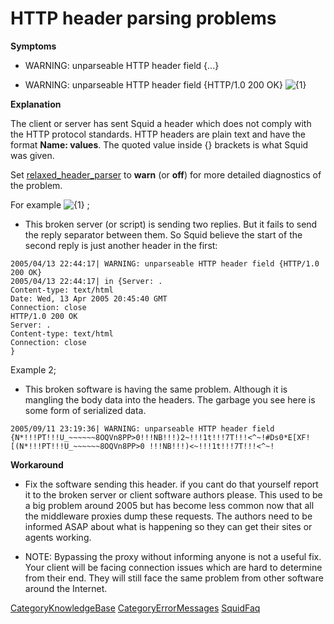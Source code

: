 # HTTP header parsing problems

**Symptoms**

  - WARNING: unparseable HTTP header field {...}

  - WARNING: unparseable HTTP header field {HTTP/1.0 200 OK}
    ![{1}](https://wiki.squid-cache.org/wiki/squidtheme/img/prio1.png)

**Explanation**

The client or server has sent Squid a header which does not comply with
the HTTP protocol standards. HTTP headers are plain text and have the
format **Name: values**. The quoted value inside {} brackets is what
Squid was given.

Set
[relaxed\_header\_parser](http://www.squid-cache.org/Doc/config/relaxed_header_parser#)
to **warn** (or **off**) for more detailed diagnostics of the problem.

For example
![{1}](https://wiki.squid-cache.org/wiki/squidtheme/img/prio1.png) ;

  - This broken server (or script) is sending two replies. But it fails
    to send the reply separator between them. So Squid believe the start
    of the second reply is just another header in the first:

<!-- end list -->

    2005/04/13 22:44:17| WARNING: unparseable HTTP header field {HTTP/1.0 200 OK}
    2005/04/13 22:44:17| in {Server: .
    Content-type: text/html
    Date: Wed, 13 Apr 2005 20:45:40 GMT
    Connection: close
    HTTP/1.0 200 OK
    Server: .
    Content-type: text/html
    Connection: close
    }

Example 2;

  - This broken software is having the same problem. Although it is
    mangling the body data into the headers. The garbage you see here is
    some form of serialized data.

<!-- end list -->

    2005/09/11 23:19:36| WARNING: unparseable HTTP header field {N*!!!PT!!!U_~~~~~~8OQVn8PP>0!!!NB!!!)2~!!!1t!!!7T!!!<^~!#Ds0*E[XF![(N*!!!PT!!!U_~~~~~~8OQVn8PP>0 !!!NB!!!)<~!!!1t!!!7T!!!<^~! 

**Workaround**

  - Fix the software sending this header. if you cant do that yourself
    report it to the broken server or client software authors please.
    This used to be a big problem around 2005 but has become less common
    now that all the middleware proxies dump these requests. The authors
    need to be informed ASAP about what is happening so they can get
    their sites or agents working.

  - NOTE: Bypassing the proxy without informing anyone is not a useful
    fix. Your client will be facing connection issues which are hard to
    determine from their end. They will still face the same problem from
    other software around the Internet.

[CategoryKnowledgeBase](https://wiki.squid-cache.org/action/show/KnowledgeBase/UnparseableHeader/CategoryKnowledgeBase#)
[CategoryErrorMessages](https://wiki.squid-cache.org/action/show/KnowledgeBase/UnparseableHeader/CategoryErrorMessages#)
[SquidFaq](https://wiki.squid-cache.org/action/show/KnowledgeBase/UnparseableHeader/SquidFaq#)
